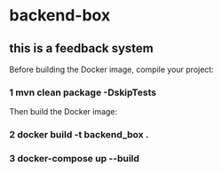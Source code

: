 # backend-box


## this is a feedback system


Before building the Docker image, compile your project:
### 1 mvn clean package -DskipTests

Then build the Docker image:
### 2 docker build -t backend_box .
### 3 docker-compose up --build